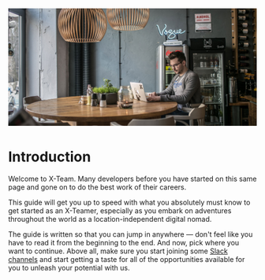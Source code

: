 # ![](/assets/handbook.jpg)

# Introduction

Welcome to X-Team. Many developers before you have started on this same page and gone on to do the best work of their careers.

This guide will get you up to speed with what you absolutely must know to get started as an X-Teamer, especially as you embark on adventures throughout the world as a location-independent digital nomad.

The guide is written so that you can jump in anywhere — don't feel like you have to read it from the beginning to the end. And now, pick where you want to continue. Above all, make sure you start joining some [Slack channels](http://x-team.com/missions/slack) and start getting a taste for all of the opportunities available for you to unleash your potential with us.

